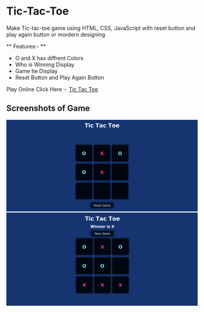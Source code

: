# Tic-Tac-Toe

Make Tic-tac-toe game using HTML, CSS, JavaScript with reset button and play
again button or mordern designing

** Features:- **

- O and X has diffrent Colors
- Who is Winning Display
- Game tie Display
- Reset Button and Play Again Button

Play Online
Click Here :- [Tic Tac Toe](https://rock-paper-scissor-javascript-two.vercel.app/)

## Screenshots of Game

<img src="/Screenshot 1.png"></img> <img src="/Screenshot 2.png"></img>

